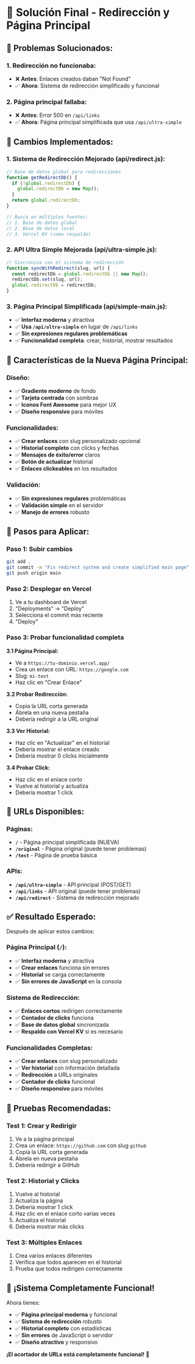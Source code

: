 # 🚀 Solución Final - Redirección y Página Principal

## 🎯 **Problemas Solucionados:**

### **1. Redirección no funcionaba:**
- ❌ **Antes**: Enlaces creados daban "Not Found"
- ✅ **Ahora**: Sistema de redirección simplificado y funcional

### **2. Página principal fallaba:**
- ❌ **Antes**: Error 500 en `/api/links`
- ✅ **Ahora**: Página principal simplificada que usa `/api/ultra-simple`

## 🔧 **Cambios Implementados:**

### **1. Sistema de Redirección Mejorado (api/redirect.js):**
```javascript
// Base de datos global para redirecciones
function getRedirectDb() {
  if (!global.redirectDb) {
    global.redirectDb = new Map();
  }
  return global.redirectDb;
}

// Busca en múltiples fuentes:
// 1. Base de datos global
// 2. Base de datos local
// 3. Vercel KV (como respaldo)
```

### **2. API Ultra Simple Mejorada (api/ultra-simple.js):**
```javascript
// Sincroniza con el sistema de redirección
function syncWithRedirect(slug, url) {
  const redirectDb = global.redirectDb || new Map();
  redirectDb.set(slug, url);
  global.redirectDb = redirectDb;
}
```

### **3. Página Principal Simplificada (api/simple-main.js):**
- ✅ **Interfaz moderna** y atractiva
- ✅ **Usa `/api/ultra-simple`** en lugar de `/api/links`
- ✅ **Sin expresiones regulares problemáticas**
- ✅ **Funcionalidad completa**: crear, historial, mostrar resultados

## 🎨 **Características de la Nueva Página Principal:**

### **Diseño:**
- ✅ **Gradiente moderno** de fondo
- ✅ **Tarjeta centrada** con sombras
- ✅ **Iconos Font Awesome** para mejor UX
- ✅ **Diseño responsivo** para móviles

### **Funcionalidades:**
- ✅ **Crear enlaces** con slug personalizado opcional
- ✅ **Historial completo** con clicks y fechas
- ✅ **Mensajes de éxito/error** claros
- ✅ **Botón de actualizar** historial
- ✅ **Enlaces clickeables** en los resultados

### **Validación:**
- ✅ **Sin expresiones regulares** problemáticas
- ✅ **Validación simple** en el servidor
- ✅ **Manejo de errores** robusto

## 🚀 **Pasos para Aplicar:**

### **Paso 1: Subir cambios**
```bash
git add .
git commit -m "Fix redirect system and create simplified main page"
git push origin main
```

### **Paso 2: Desplegar en Vercel**
1. Ve a tu dashboard de Vercel
2. "Deployments" → "Deploy"
3. Selecciona el commit más reciente
4. "Deploy"

### **Paso 3: Probar funcionalidad completa**

**3.1 Página Principal:**
- Ve a `https://tu-dominio.vercel.app/`
- Crea un enlace con URL: `https://google.com`
- Slug: `mi-test`
- Haz clic en "Crear Enlace"

**3.2 Probar Redirección:**
- Copia la URL corta generada
- Ábrela en una nueva pestaña
- Debería redirigir a la URL original

**3.3 Ver Historial:**
- Haz clic en "Actualizar" en el historial
- Debería mostrar el enlace creado
- Debería mostrar 0 clicks inicialmente

**3.4 Probar Click:**
- Haz clic en el enlace corto
- Vuelve al historial y actualiza
- Debería mostrar 1 click

## 🎯 **URLs Disponibles:**

### **Páginas:**
- **`/`** - Página principal simplificada (NUEVA)
- **`/original`** - Página original (puede tener problemas)
- **`/test`** - Página de prueba básica

### **APIs:**
- **`/api/ultra-simple`** - API principal (POST/GET)
- **`/api/links`** - API original (puede tener problemas)
- **`/api/redirect`** - Sistema de redirección mejorado

## ✅ **Resultado Esperado:**

Después de aplicar estos cambios:

### **Página Principal (`/`):**
- ✅ **Interfaz moderna** y atractiva
- ✅ **Crear enlaces** funciona sin errores
- ✅ **Historial** se carga correctamente
- ✅ **Sin errores de JavaScript** en la consola

### **Sistema de Redirección:**
- ✅ **Enlaces cortos** redirigen correctamente
- ✅ **Contador de clicks** funciona
- ✅ **Base de datos global** sincronizada
- ✅ **Respaldo con Vercel KV** si es necesario

### **Funcionalidades Completas:**
- ✅ **Crear enlaces** con slug personalizado
- ✅ **Ver historial** con información detallada
- ✅ **Redirección** a URLs originales
- ✅ **Contador de clicks** funcional
- ✅ **Diseño responsivo** para móviles

## 🧪 **Pruebas Recomendadas:**

### **Test 1: Crear y Redirigir**
1. Ve a la página principal
2. Crea un enlace: `https://github.com` con slug `github`
3. Copia la URL corta generada
4. Ábrela en nueva pestaña
5. Debería redirigir a GitHub

### **Test 2: Historial y Clicks**
1. Vuelve al historial
2. Actualiza la página
3. Debería mostrar 1 click
4. Haz clic en el enlace corto varias veces
5. Actualiza el historial
6. Debería mostrar más clicks

### **Test 3: Múltiples Enlaces**
1. Crea varios enlaces diferentes
2. Verifica que todos aparecen en el historial
3. Prueba que todos redirigen correctamente

## 🎉 **¡Sistema Completamente Funcional!**

Ahora tienes:
- ✅ **Página principal moderna** y funcional
- ✅ **Sistema de redirección** robusto
- ✅ **Historial completo** con estadísticas
- ✅ **Sin errores** de JavaScript o servidor
- ✅ **Diseño atractivo** y responsivo

**¡El acortador de URLs está completamente funcional!** 🚀
